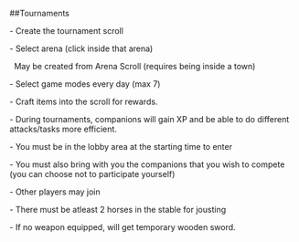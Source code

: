 \##Tournaments



\- Create the tournament scroll

\- Select arena (click inside that arena)

&nbsp;	May be created from Arena Scroll (requires being inside a 	town)

\- Select game modes every day (max 7)

\- Craft items into the scroll for rewards.

\- During tournaments, companions will gain XP and be able to do different attacks/tasks more efficient.

\- You must be in the lobby area at the starting time to enter

\- You must also bring with you the companions that you wish to compete (you can choose not to participate yourself)

\- Other players may join

\- There must be atleast 2 horses in the stable for jousting

\- If no weapon equipped, will get temporary wooden sword.

